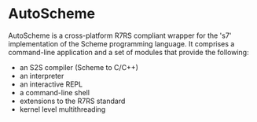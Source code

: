 # AutoScheme

AutoScheme is a cross-platform R7RS compliant wrapper for the 's7' implementation of the Scheme programming language.  It comprises a command-line application and a set of modules that provide the following:
- an S2S compiler (Scheme to C/C++)
- an interpreter
- an interactive REPL
- a command-line shell
- extensions to the R7RS standard
- kernel level multithreading